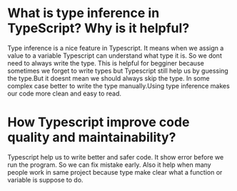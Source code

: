 
# What is type inference in TypeScript? Why is it helpful?
Type inference is a nice feature in Typescript. It means when we assign a value to a variable Typescript can understand what type it is. So we dont need to always write the type.
This is helpful for begginer because sometimes we forget to write types but Typescript still help us by guessing the type.But it doesnt mean we should always skip the type. In some complex case better to write the type manually.Using type inference makes our code more clean and easy to read.


# How Typescript improve code quality and maintainability?
Typescript help us to write better and safer code. It show error before we run the program. So we can fix mistake early. Also it help when many people work in same project because type make clear what a function or variable is suppose to do.